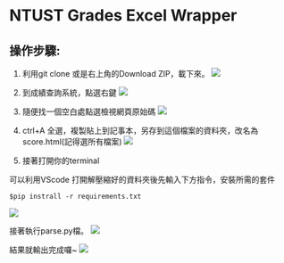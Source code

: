 # NTUST Grades Excel Wrapper

## 操作步驟:
1. 利用git clone 或是右上角的Download ZIP，載下來。
![](https://i.imgur.com/x9bFdVl.png)

2. 到成績查詢系統，點選右鍵
![](https://i.imgur.com/mjzPQgW.png)
3. 隨便找一個空白處點選檢視網頁原始碼
![](https://i.imgur.com/KcnBXpH.png)

4. ctrl+A 全選，複製貼上到記事本，另存到這個檔案的資料夾，改名為score.html(記得選所有檔案)
![](https://i.imgur.com/TJMSjUz.png)

5. 接著打開你的terminal

可以利用VScode 打開解壓縮好的資料夾後先輸入下方指令，安裝所需的套件
```
$pip instrall -r requirements.txt 
```
![](https://i.imgur.com/exNJjGq.png)


接著執行parse.py檔。
![](https://i.imgur.com/cZYzGsi.png)

結果就輸出完成囉~
![](https://i.imgur.com/kwFH9Wb.jpg)
